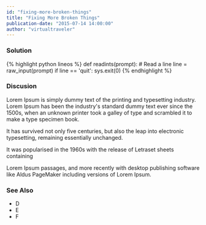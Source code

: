 ```yaml
---
id: "fixing-more-broken-things"
title: "Fixing More Broken Things"
publication-date: "2015-07-14 14:00:00"
author: "virtualtraveler"
---
```


### Solution

{% highlight python lineos %}
def readints(prompt):
    # Read a line
    line = raw_input(prompt)
    if line == 'quit': sys.exit(0)
{% endhighlight %}

### Discusion

Lorem Ipsum is simply dummy text of the printing and typesetting industry. Lorem Ipsum has been the industry's standard dummy text ever since the 1500s, when an unknown printer took a galley of type and scrambled it to make a type specimen book. 

It has survived not only five centuries, but also the leap into electronic typesetting, remaining essentially unchanged. 

It was popularised in the 1960s with the release of Letraset sheets containing 


Lorem Ipsum passages, and more recently with desktop publishing software like Aldus PageMaker including versions of Lorem Ipsum.

### See Also

- D
- E
- F 